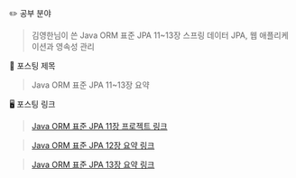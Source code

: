 
✏️ 공부 분야 
> 김영한님이 쓴 Java ORM 표준 JPA 11~13장 
> 스프링 데이터 JPA, 웹 애플리케이션과 영속성 관리
> 
📗 포스팅 제목
> Java ORM 표준 JPA 11~13장 요약

🖥️ 포스팅 링크
> [ Java ORM 표준 JPA 11장 프로젝트 링크 ](https://github.com/sohyun-alicia/jpashop)

> [ Java ORM 표준 JPA 12장 요약 링크 ](https://thrilling-litter-797.notion.site/JPA-12-JPA-1ab76657159c80008ecbc0522c4f549e?pvs=4)

> [ Java ORM 표준 JPA 13장 요약 링크 ](https://thrilling-litter-797.notion.site/JPA-13-1b076657159c80cead3ced94e59dc5da?pvs=4)
